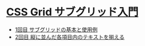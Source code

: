 # [CSS Grid サブグリッド入門](https://www.codegrid.net/series/2024-css-subgrid/)

- [1回目 サブグリッドの基本と使用例](https://www.codegrid.net/articles/2024-css-subgrid-1/)
- [2回目 縦に並んだ各項目内のテキストを揃える](https://www.codegrid.net/articles/2024-css-subgrid-2)
